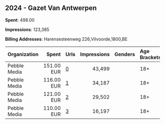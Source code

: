 ## 2024 - Gazet Van Antwerpen 
**Spent**: 498.00

**Impressions**: 123,385

**Billing Addresses**: Harensesteenweg 226,Vilvoorde,1800,BE

|Organization|Spent|Urls|Impressions|Genders|Age Brackets|Country Codes|
|:---|---:|:---|---:|:---|:---|:---|
|Pebble Media|151.00 EUR|[0](https://www.snap.com/political-ads/asset/9f87a432c20ec889ff96680b80b6ee346e039841e0a2bd3ee98ab36d97ce7b61?mediaType=mp4)|43,499||18+|belgium|
|Pebble Media|116.00 EUR|[1](https://www.snap.com/political-ads/asset/fa006f4ad1c0c627efe1d98dfb05239e25ab4aa47d80581dd3752e5606794c26?mediaType=mp4)|34,187||18+|belgium|
|Pebble Media|121.00 EUR|[2](https://www.snap.com/political-ads/asset/99af8ef4a9d431e072f3a5cb635392315b2adeb66eab502087e83ab1c1b85f29?mediaType=mp4)|29,502||18+|belgium|
|Pebble Media|110.00 EUR|[3](https://www.snap.com/political-ads/asset/38805c6bbea2139653815bc8668617380ec3e7fb9a387c860bcdd9eda6f60d97?mediaType=mp4)|16,197||18+|belgium|
